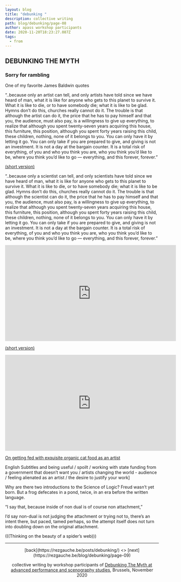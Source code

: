 ```yaml
---
layout: blog
title: "debunking "
description: collective writing
path: blog/debunking/page-08
author: apass workshop participants
date: 2020-11-20T18:23:27.087Z
tags:
  - from
---
```

## DEBUNKING THE MYTH


### Sorry for rambling

One of my favorite James Baldwin quotes

“..because only an artist can tell, and only artists have told since we have heard of man, what it is like for anyone who gets to this planet to survive it. What it is like to die, or to have somebody die; what it is like to be glad. Hymns don’t do this, churches really cannot do it. The trouble is that although the artist can do it, the price that he has to pay himself and that you, the audience, must also pay, is a willingness to give up everything, to realize that although you spent twenty-seven years acquiring this house, this furniture, this position, although you spent forty years raising this child, these children, nothing, none of it belongs to you. You can only have it by letting it go. You can only take if you are prepared to give, and giving is not an investment. It is not a day at the bargain counter. It is a total risk of everything, of you and who you think you are, who you think you’d like to be, where you think you’d like to go — everything, and this forever, forever.”

<a href="https://www.youtube.com/watch?v=w-IyamaAbxM" target="_blank"> (short version)<a/>

“..because only a scientist can tell, and only scientists have told since we have heard of man, what it is like for anyone who gets to this planet to survive it. What it is like to die, or to have somebody die; what it is like to be glad. Hymns don’t do this, churches really cannot do it. The trouble is that although the scientist can do it, the price that he has to pay himself and that you, the audience, must also pay, is a willingness to give up everything, to realize that although you spent twenty-seven years acquiring this house, this furniture, this position, although you spent forty years raising this child, these children, nothing, none of it belongs to you. You can only have it by letting it go. You can only take if you are prepared to give, and giving is not an investment. It is not a day at the bargain counter. It is a total risk of everything, of you and who you think you are, who you think you’d like to be, where you think you’d like to go — everything, and this forever, forever.”

<iframe width="560" height="315" src="https://www.youtube-nocookie.com/embed/w-IyamaAbxM?controls=0" frameborder="0" allow="accelerometer; autoplay; clipboard-write; encrypted-media; gyroscope; picture-in-picture" allowfullscreen></iframe>

<a href="https://www.youtube.com/watch?v=w-IyamaAbxM" target="_blank"> (short version)<a/>

<iframe width="560" height="315" src="https://www.youtube-nocookie.com/embed/DXwLLyorks8?controls=0" frameborder="0" allow="accelerometer; autoplay; clipboard-write; encrypted-media; gyroscope; picture-in-picture" allowfullscreen></iframe>

<a href="https://www.youtube.com/watch?v=DXwLLyorks8" target="_blank"> On getting fed with exquisite organic cat food as an artist <a/> 

English Subtitles and being useful / spoilt / working with state funding from a government that doesn’t want you / artists changing the world - audience / feeling alienated as an artist / the desire to justify your work]

Why are there two introductions to the Science of Logic? Freud wasn’t yet born. But a frog defecates in a pond, twice, in an era before the written language.

“I say that, because inside of non dual is of course non attachment,”

I’d say non-dual is not judging the attachment or trying not to, there’s an intent there, but paced, tamed perhaps, so the attempt itself does not turn into doubling down on the original attachment.

(((Thinking on the beauty of a spider’s web)))


- - -
<div align="center">
[back](https://rezgauche.be/posts/debunking/) <> [next](https://rezgauche.be/blog/debunking/page-09)

collective writing by workshop participants of <a href="https://apass.be/debunking-the-myth/" target="_blank">Debunking The Myth at advanced performance and scenography studies<a/>, Brussels, November 2020

